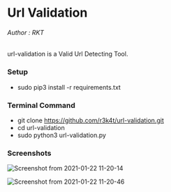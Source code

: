 # Url Validation


<h6>Author : RKT</h6>


url-validation is a  Valid Url Detecting Tool.


### Setup ###

+ sudo pip3 install -r requirements.txt

### Terminal Command ###

+ git clone https://github.com/r3k4t/url-validation.git
+ cd url-validation
+ sudo python3 url-validation.py


### Screenshots ###


![Screenshot from 2021-01-22 11-20-14](https://user-images.githubusercontent.com/69615463/105450484-c0903400-5ca4-11eb-9d0b-5a5310011557.png)


![Screenshot from 2021-01-22 11-20-46](https://user-images.githubusercontent.com/69615463/105450620-0e0ca100-5ca5-11eb-9cb4-ee08903a136a.png)



